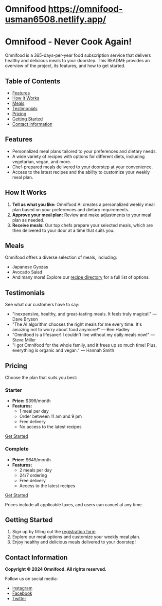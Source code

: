 # Omnifood https://omnifood-usman6508.netlify.app/

# Omnifood - Never Cook Again!

Omnifood is a 365-days-per-year food subscription service that delivers healthy and delicious meals to your doorstep. This README provides an overview of the project, its features, and how to get started.

## Table of Contents

- [Features](#features)
- [How It Works](#how-it-works)
- [Meals](#meals)
- [Testimonials](#testimonials)
- [Pricing](#pricing)
- [Getting Started](#getting-started)
- [Contact Information](#contact-information)

## Features

- Personalized meal plans tailored to your preferences and dietary needs.
- A wide variety of recipes with options for different diets, including vegetarian, vegan, and more.
- Chef-prepared meals delivered to your doorstep at your convenience.
- Access to the latest recipes and the ability to customize your weekly meal plan.

## How It Works

1. **Tell us what you like:** Omnifood AI creates a personalized weekly meal plan based on your preferences and dietary requirements.
2. **Approve your meal plan:** Review and make adjustments to your meal plan as needed.
3. **Receive meals:** Our top chefs prepare your selected meals, which are then delivered to your door at a time that suits you.

## Meals

Omnifood offers a diverse selection of meals, including:

- Japanese Gyozas
- Avocado Salad
- And many more! Explore our [recipe directory](#) for a full list of options.

## Testimonials

See what our customers have to say:

- "Inexpensive, healthy, and great-tasting meals. It feels truly magical." — Dave Bryson
- "The AI algorithm chooses the right meals for me every time. It's amazing not to worry about food anymore!" — Ben Hadley
- "Omnifood is a lifesaver! I couldn't live without my daily meals now!" — Steve Miller
- "I got Omnifood for the whole family, and it frees up so much time! Plus, everything is organic and vegan." — Hannah Smith

## Pricing

Choose the plan that suits you best:

### Starter

- **Price:** $399/month
- **Features:**
  - 1 meal per day
  - Order between 11 am and 9 pm
  - Free delivery
  - No access to the latest recipes

[Get Started](#)

### Complete

- **Price:** $649/month
- **Features:**
  - 2 meals per day
  - 24/7 ordering
  - Free delivery
  - Access to the latest recipes

[Get Started](#)

Prices include all applicable taxes, and users can cancel at any time.

## Getting Started

1. Sign up by filling out the [registration form](#).
2. Explore our meal options and customize your weekly meal plan.
3. Enjoy healthy and delicious meals delivered to your doorstep!

## Contact Information

**Copyright © 2024 Omnifood. All rights reserved.**

Follow us on social media:
- [Instagram](#)
- [Facebook](#)
- [Twitter](#)
